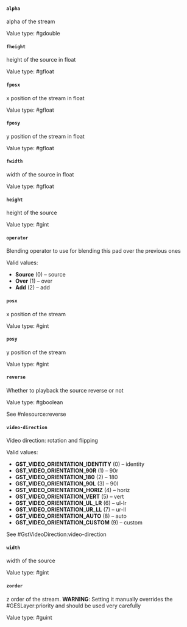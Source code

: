 #### `alpha`

alpha of the stream

Value type: #gdouble

#### `fheight`

height of the source in float

Value type: #gfloat

#### `fposx`

x position of the stream in float

Value type: #gfloat

#### `fposy`

y position of the stream in float

Value type: #gfloat

#### `fwidth`

width of the source in float

Value type: #gfloat

#### `height`

height of the source

Value type: #gint

#### `operator`

Blending operator to use for blending this pad over the previous ones

Valid values:
  - **Source** (0) – source
  - **Over** (1) – over
  - **Add** (2) – add

#### `posx`

x position of the stream

Value type: #gint

#### `posy`

y position of the stream

Value type: #gint

#### `reverse`

Whether to playback the source reverse or not

Value type: #gboolean

See #nlesource:reverse

#### `video-direction`

Video direction: rotation and flipping

Valid values:
  - **GST_VIDEO_ORIENTATION_IDENTITY** (0) – identity
  - **GST_VIDEO_ORIENTATION_90R** (1) – 90r
  - **GST_VIDEO_ORIENTATION_180** (2) – 180
  - **GST_VIDEO_ORIENTATION_90L** (3) – 90l
  - **GST_VIDEO_ORIENTATION_HORIZ** (4) – horiz
  - **GST_VIDEO_ORIENTATION_VERT** (5) – vert
  - **GST_VIDEO_ORIENTATION_UL_LR** (6) – ul-lr
  - **GST_VIDEO_ORIENTATION_UR_LL** (7) – ur-ll
  - **GST_VIDEO_ORIENTATION_AUTO** (8) – auto
  - **GST_VIDEO_ORIENTATION_CUSTOM** (9) – custom

See #GstVideoDirection:video-direction

#### `width`

width of the source

Value type: #gint

#### `zorder`

z order of the stream.
**WARNING**: Setting it manually overrides the #GESLayer:priority and should be
used very carefully

Value type: #guint

